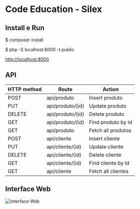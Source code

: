 # Code Education - Silex

## Install e Run

$ composer install

$ php -S localhost:8000 -t public

[http://localhost:8000](http://localhost:8000)

## API
|HTTP method | Route           | Action            |
|------------|-----------------|-------------------|
|POST        | api/produto     | Insert produto    |
|PUT         | api/produto/{id}| Update produto    |
|DELETE      | api/produto/{id}| Delete produto    |
|GET         | api/produto/{id}| Find produto by Id|
|GET         | api/produto     | Fetch all produtos|
|POST        | api/cliente     | Insert cliente    |
|PUT         | api/cliente/{id}| Update cliente    |
|DELETE      | api/cliente/{id}| Delete cliente    |
|GET         | api/cliente/{id}| Find cliente by Id|
|GET         | api/cliente     | Fetch all clientes|


## Interface Web

![Interface Web](https://s31.postimg.org/s84gxcpsb/Capturar.png)